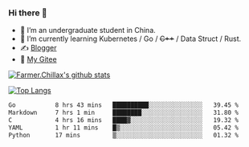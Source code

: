 ### Hi there 👋

- 🔭 I’m an undergraduate student in China.
- 🌱 I’m currently learning Kubernetes / Go / ~~C++~~ / Data Struct / Rust.
- ✍️ [Blogger](https://blog.farmer233.top)
- 🤔 [My Gitee](https://gitee.com/Farmer-chong)


[![Farmer.Chillax's github stats](https://github-readme-stats.vercel.app/api?username=FarmerChillax)](https://github.com/anuraghazra/github-readme-stats)

[![Top Langs](https://github-readme-stats.vercel.app/api/top-langs/?username=FarmerChillax&layout=compact&hide=html,css,javascript)](https://github.com/anuraghazra/github-readme-stats)


<a href="https://wakatime.com/@Farmer"> </a>
          <!--START_SECTION:waka-->

```txt
Go           8 hrs 43 mins   ██████████░░░░░░░░░░░░░░░   39.45 %
Markdown     7 hrs 1 min     ████████░░░░░░░░░░░░░░░░░   31.80 %
C            4 hrs 16 mins   ████▓░░░░░░░░░░░░░░░░░░░░   19.32 %
YAML         1 hr 11 mins    █▒░░░░░░░░░░░░░░░░░░░░░░░   05.42 %
Python       17 mins         ▒░░░░░░░░░░░░░░░░░░░░░░░░   01.32 %
```

<!--END_SECTION:waka-->



<!--
**Farmer-chong/Farmer-chong** is a ✨ _special_ ✨ repository because its `README.md` (this file) appears on your GitHub profile.

Here are some ideas to get you started:

- 🔭 I’m currently working on ...
- 🌱 I’m currently learning ...
- 👯 I’m looking to collaborate on ...
- 🤔 I’m looking for help with ...
- 💬 Ask me about ...
- 📫 How to reach me: ...
- 😄 Pronouns: ...
- ⚡ Fun fact: ...
-->
